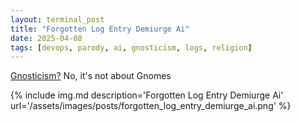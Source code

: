 ```yaml
---
layout: terminal_post
title: "Forgotten Log Entry Demiurge Ai"
date: 2025-04-08
tags: [devops, parody, ai, gnosticism, logs, religion]
---
```


<p class='center'><a href='https://simple.wikipedia.org/wiki/Gnosticism'>Gnosticism?</a> No, it's not about Gnomes</p>
{% include img.md description='Forgotten Log Entry Demiurge Ai' url='/assets/images/posts/forgotten_log_entry_demiurge_ai.png' %}
